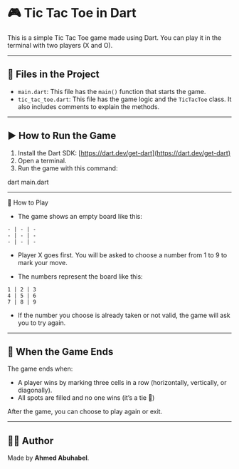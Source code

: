 # 🎮 Tic Tac Toe in Dart

This is a simple Tic Tac Toe game made using Dart. You can play it in the terminal with two players (X and O).

---

## 📁 Files in the Project

- `main.dart`: This file has the `main()` function that starts the game.
- `tic_tac_toe.dart`: This file has the game logic and the `TicTacToe` class. It also includes comments to explain the methods.

---

## ▶️ How to Run the Game

1. Install the Dart SDK: [https://dart.dev/get-dart](https://dart.dev/get-dart)
2. Open a terminal.
3. Run the game with this command:

dart main.dart

---

🎯 How to Play

- The game shows an empty board like this:
```
- | - | -
- | - | -
- | - | -
```
- Player X goes first. You will be asked to choose a number from 1 to 9 to mark your move.

- The numbers represent the board like this:
```
1 | 2 | 3
4 | 5 | 6
7 | 8 | 9
```
- If the number you choose is already taken or not valid, the game will ask you to try again.

---

## 🏁 When the Game Ends

The game ends when:

- A player wins by marking three cells in a row (horizontally, vertically, or diagonally).
- All spots are filled and no one wins (it’s a tie 🤝)

After the game, you can choose to play again or exit.

---

## 👨‍💻 Author

Made by **Ahmed Abuhabel**.
